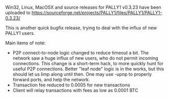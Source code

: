 Win32, Linux, MacOSX and source releases for PALLY1 v0.3.23 have been uploaded to
https://sourceforge.net/projects/PALLY1/files/PALLY1/PALLY1-0.3.23/

This is another quick bugfix release, trying to deal with the influx of new PALLY1 users.

Main items of note:

* P2P connect-to-node logic changed to reduce timeout a bit.  The network saw a huge influx of new users, who do not permit incoming connections.  This change is a short-term hack, to more quickly hunt for useful P2P connections.  Better "leaf node" logic is in the works, but this should let us limp along until then.  One may use -upnp to properly forward ports, and help the network.
* Transaction fee reduced to 0.0005 for new transactions
* Client will relay transactions with fees as low as 0.0001 BTC
